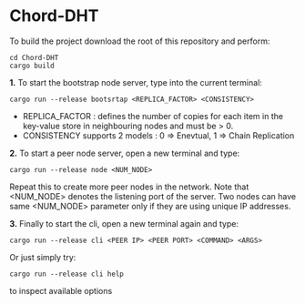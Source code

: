 # Chord-DHT

To build the project download the root of this repository and perform:
```
cd Chord-DHT
cargo build
```

**1.** To start the bootstrap node server, type into the current terminal: 
```
cargo run --release bootsrtap <REPLICA_FACTOR> <CONSISTENCY>
```
- REPLICA_FACTOR : defines the number of copies for each item in the key-value store in neighbouring nodes and must be > 0.
- CONSISTENCY supports 2 models : 0 => Enevtual, 1 => Chain Replication


**2.** To start a peer node server, open a new terminal and type:
```
cargo run --release node <NUM_NODE>
```
Repeat this to create more peer nodes in the network. Note that <NUM_NODE> denotes the listening port of the server. Two nodes can have same <NUM_NODE> parameter only if they are using unique IP addresses. 

**3.** Finally to start the cli, open a new terminal again and type:
```
cargo run --release cli <PEER IP> <PEER PORT> <COMMAND> <ARGS> 
```
Or just simply try:
```
cargo run --release cli help
```
to inspect available options

